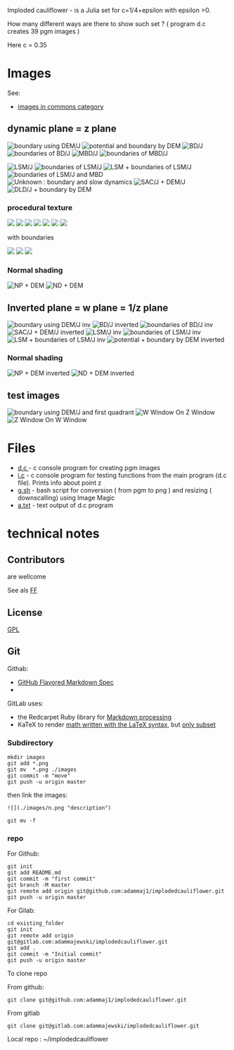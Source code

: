Imploded cauliflower - is a Julia set for c=1/4+epsilon with epsilon >0. 

How many different ways are there to show such set ? ( program d.c creates 39 pgm images )

Here c = 0.35 



# Images
See:
* [images in commons category](https://commons.wikimedia.org/wiki/Category:Imploded_cauliflower)


## dynamic plane = z plane

![](./images/de.png "boundary using DEM/J") 
![](./images/pot.png "potential and boundary by DEM") 
![](./images/bd.png "BD/J") 
![](./images/bdb.png "boundaries of BD/J") 
![](./images/mbd.png "MBD/J") 
![](./images/mdbb.png "boundaries of MBD/J") 


![](./images/ls.png "LSM/J") 
![](./images/lc.png "boundaries of LSM/J") 
![](./images/lsc.png "LSM + boundaries of LSM/J")
![](./images/lcmbd.png "boundaries of LSM/J and MBD") 
![](./images/u.png "Unknown : boundary and slow dynamics") 
![](./images/sac.png "SAC/J + DEM/J") 
![](./images/dld.png "DLD/J + boundary by DEM") 

### procedural texture


![](./images/t0n.png "") 
![](./images/t1n.png "") 
![](./images/t2n.png "")
![](./images/t3n.png "") 
![](./images/t4n.png "") 
![](./images/t5n.png "") 
![](./images/t6n.png "") 

with boundaries 

![](./images/t5nb.png "") 
![](./images/t6nb.png "") 
![](./images/t7nb.png "") 



### Normal shading
![](./images/np.png "NP + DEM") 
![](./images/nd.png "ND + DEM") 


## Inverted plane  = w plane  = 1/z plane 

![](./images/dei.png "boundary using DEM/J inv") 
![](./images/bdi.png "BD/J inverted") 
![](./images/bdbi.png "boundaries of BD/J inv") 
![](./images/sacdei.png "SAC/J + DEM/J inverted") 
![](./images/lsi.png "LSM/J inv") 
![](./images/lci.png "boundaries of LSM/J inv") 
![](./images/lsci.png "LSM + boundaries of LSM/J inv") 
![](./images/pot_i.png "potential +  boundary by DEM inverted") 

### Normal shading
![](./images/npi.png "NP + DEM inverted") 
![](./images/ndi.png "ND + DEM inverted") 


## test images

![](./images/defq.png "boundary using DEM/J and first quadrant") 
![](./images/wonz.png "W Window On Z Window") 
![](./images/zonw.png "Z Window On W Window") 




# Files
* [d.c ](./src/d.c) - c console program for creating pgm images
* [i.c](./src/i.c) - c console program for testing functions from the main program (d.c file). Prints info about point z  
* [g.sh](./src/g.sh) - bash script for conversion ( from pgm to png ) and resizing ( downscalling) using Image Magic
* [a.txt](./src/a.txt) - text output of d.c program

# technical notes




## Contributors

are wellcome 

See als [FF](https://fractalforums.org/programming/11/how-many-different-ways-are-there-to-show-such-set/3874) 


  
## License

[GPL](https://www.gnu.org/licenses/gpl-3.0.html)



## Git

Githab:
* [GitHub Flavored Markdown Spec](https://github.github.com/gfm/#raw-html)  
* [](https://github.com/adam-p/markdown-here/wiki/Markdown-Cheatsheet)


GitLab uses:
* the Redcarpet Ruby library for [Markdown processing](https://gitlab.com/gitlab-org/gitlab-foss/blob/master/doc/user/markdown.md)
* KaTeX to render [math written with the LaTeX syntax](https://gitlab.com/gitlab-org/gitlab-foss/blob/master/doc/user/markdown.md), but [only subset](https://khan.github.io/KaTeX/function-support.html)






### Subdirectory

```git
mkdir images
git add *.png
git mv  *.png ./images
git commit -m "move"
git push -u origin master
```
then link the images:

```txt
![](./images/n.png "description") 

```

```git
git mv -f 
```




### repo

For Github:  

```git
git init
git add README.md
git commit -m "first commit"
git branch -M master
git remote add origin git@github.com:adammaj1/implodedcauliflower.git
git push -u origin master
```





For Gilab:   

```git
cd existing_folder
git init
git remote add origin git@gitlab.com:adammajewski/implodedcauliflower.git
git add .
git commit -m "Initial commit"
git push -u origin master
```


To clone repo  


From github:  
```git
git clone git@github.com:adammaj1/implodedcauliflower.git
```



From gitlab  

```git
git clone git@gitlab.com:adammajewski/implodedcauliflower.git
```



Local repo : ~/implodedcauliflower


